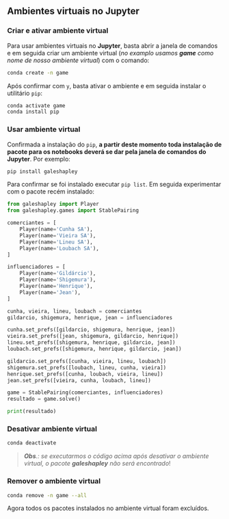 ## Ambientes virtuais no Jupyter

### Criar e ativar ambiente virtual

Para usar ambientes virtuais no **Jupyter**, basta abrir a janela de comandos e em seguida criar um ambiente virtual (_no examplo usamos **game** como nome de nosso ambiente virtual_) com o comando:

```sh
conda create -n game
```

Após confirmar com `y`, basta ativar o ambiente e em seguida instalar o utilitário `pip`:

```sh
conda activate game
conda install pip
```

### Usar ambiente virtual

Confirmada a instalação do `pip`, **a partir deste momento toda instalação de pacote para os notebooks deverá se dar pela janela de comandos do Jupyter**. Por exemplo:

```sh
pip install galeshapley
```

Para confirmar se foi instalado executar `pip list`. Em seguida experimentar com o pacote recém instalado:

```python
from galeshapley import Player
from galeshapley.games import StablePairing

comerciantes = [
    Player(name='Cunha SA'),
    Player(name='Vieira SA'),
    Player(name='Lineu SA'),
    Player(name='Loubach SA'),
]

influenciadores = [
    Player(name='Gildárcio'),
    Player(name='Shigemura'),
    Player(name='Henrique'),
    Player(name='Jean'),
]

cunha, vieira, lineu, loubach = comerciantes
gildarcio, shigemura, henrique, jean = influenciadores

cunha.set_prefs([gildarcio, shigemura, henrique, jean])
vieira.set_prefs([jean, shigemura, gildarcio, henrique])
lineu.set_prefs([shigemura, henrique, gildarcio, jean])
loubach.set_prefs([shigemura, henrique, gildarcio, jean])

gildarcio.set_prefs([cunha, vieira, lineu, loubach])
shigemura.set_prefs([loubach, lineu, cunha, vieira])
henrique.set_prefs([cunha, loubach, vieira, lineu])
jean.set_prefs([vieira, cunha, loubach, lineu])

game = StablePairing(comerciantes, influenciadores)
resultado = game.solve()

print(resultado)
```

### Desativar ambiente virtual

```sh
conda deactivate
```

>_**Obs**.: se executarmos o código acima após desativar o ambiente virtual, o pacote **galeshapley** não será encontrado_!

### Remover o ambiente virtual

```sh
conda remove -n game --all
```

Agora todos os pacotes instalados no ambiente virtual foram excluídos.
